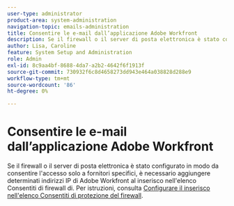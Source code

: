 ```yaml
---
user-type: administrator
product-area: system-administration
navigation-topic: emails-administration
title: Consentire le e-mail dall’applicazione Adobe Workfront
description: Se il firewall o il server di posta elettronica è stato configurato in modo da consentire l'accesso solo a fornitori specifici, è necessario aggiungere determinati indirizzi IP di Adobe Workfront al inserisco nell'elenco Consentiti di firewall di. Per istruzioni, vedere Configurare il inserisco nell'elenco Consentiti di del firewall.
author: Lisa, Caroline
feature: System Setup and Administration
role: Admin
exl-id: 8c9aa4bf-8688-4da7-a2b2-4642f6f1913f
source-git-commit: 730932f6c8d4658273dd943e464a038828d288e9
workflow-type: tm+mt
source-wordcount: '86'
ht-degree: 0%

---
```


# Consentire le e-mail dall’applicazione Adobe Workfront

Se il firewall o il server di posta elettronica è stato configurato in modo da consentire l&#39;accesso solo a fornitori specifici, è necessario aggiungere determinati indirizzi IP di Adobe Workfront al inserisco nell&#39;elenco Consentiti di firewall di. Per istruzioni, consulta [Configurare il inserisco nell&#39;elenco Consentiti di protezione del firewall](../../../administration-and-setup/get-started-wf-administration/configure-your-firewall.md).
